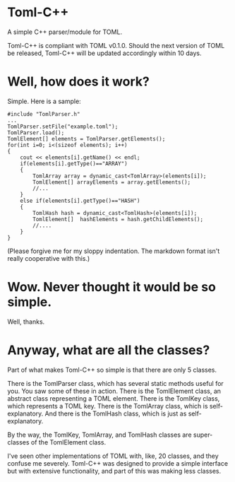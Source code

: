 Toml-C++
========

A simple C++ parser/module for TOML.

Toml-C++ is compliant with TOML v0.1.0.
Should the next version of TOML be released, Toml-C++ will be updated accordingly within 10 days.

Well, how does it work?
========

Simple. Here is a sample:

    #include "TomlParser.h"
    ...
    TomlParser.setFile("example.toml");
    TomlParser.load();
    TomlElement[] elements = TomlParser.getElements();
    for(int i=0; i<(sizeof elements); i++)
    {
        cout << elements[i].getName() << endl;
        if(elements[i].getType()=="ARRAY")
        {
            TomlArray array = dynamic_cast<TomlArray>(elements[i]);
            TomlElement[] arrayElements = array.getElements();
            //...
        }
        else if(elements[i].getType()=="HASH")
        {
            TomlHash hash = dynamic_cast<TomlHash>(elements[i]);
            TomlElement[]  hashElements = hash.getChildElements();
            //....
        }
    }

(Please forgive me for my sloppy indentation. The markdown format isn't really cooperative with this.)

Wow. Never thought it would be so simple.
========

Well, thanks.

Anyway, what are all the classes?
========

Part of what makes Toml-C++ so simple is that there are only 5 classes.

There is the TomlParser class, which has several static methods useful for you. You saw some of these in action.
There is the TomlElement class, an abstract class representing a TOML element.
There is the TomlKey class, which represents a TOML key.
There is the TomlArray class, which is self-explanatory.
And there is the TomlHash class, which is just as self-explanatory.

By the way, the TomlKey, TomlArray, and TomlHash classes are super-classes of the TomlElement class.

I've seen other implementations of TOML with, like, 20 classes, and they confuse me severely.
Toml-C++ was designed to provide a simple interface but with extensive functionality,
and part of this was making less classes.
